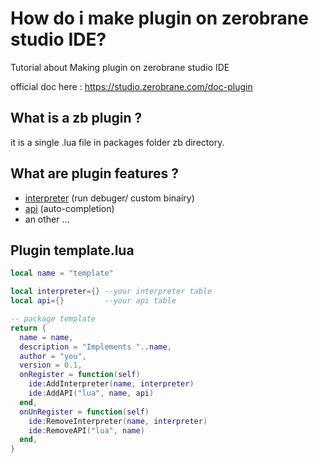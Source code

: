 # How do i make plugin on zerobrane studio IDE?
Tutorial about Making plugin on zerobrane studio IDE

official doc here : https://studio.zerobrane.com/doc-plugin

## What is a zb plugin ?
it is a single .lua file in packages folder zb directory.

## What are plugin features ?
- [interpreter](interpreter.md) (run debuger/ custom binairy)
- [api](api.md) (auto-completion)
- an other ...

## Plugin template.lua
```lua
local name = "template"

local interpreter={} --your interpreter table
local api={}         --your api table

-- package template
return {
  name = name,
  description = "Implements "..name,
  author = "you",
  version = 0.1,
  onRegister = function(self)
    ide:AddInterpreter(name, interpreter)
    ide:AddAPI("lua", name, api)
  end,
  onUnRegister = function(self)
    ide:RemoveInterpreter(name, interpreter)
    ide:RemoveAPI("lua", name)
  end,
}

```
